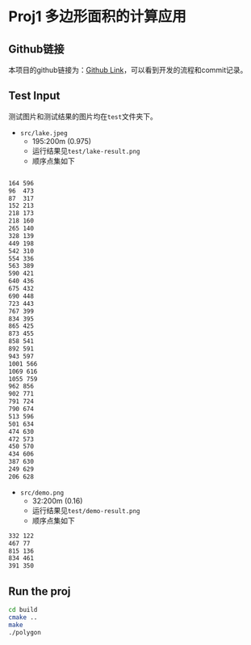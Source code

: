 # Proj1 多边形面积的计算应用
## Github链接
本项目的github链接为：[Github Link](https://github.com/JackeyHua-SJTU/cs2309/tree/main/proj1)，可以看到开发的流程和commit记录。

## Test Input
测试图片和测试结果的图片均在`test`文件夹下。
- `src/lake.jpeg`
  - 195:200m (0.975)
  - 运行结果见`test/lake-result.png`
  - 顺序点集如下

```txt

164	596
96	473
87	317
152	213
218	173
218	160
265	140
328	139
449	198
542	310
554	336
563	389
590	421
640	436
675	432
690	448
723	443
767	399
834	395
865	425
873	455
858	541
892	591
943	597
1001 566
1069 616
1055 759
962	856
902	771
791	724
790	674
513	596
501	634
474	630
472	573
450	570
434	606
387	630
249	629
206	628
```
- `src/demo.png`
  - 32:200m (0.16)
  - 运行结果见`test/demo-result.png`
  - 顺序点集如下

```txt
332 122 
467 77
815 136
834 461
391 350
```

## Run the proj
```bash
cd build
cmake ..
make
./polygon
```